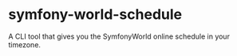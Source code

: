 # symfony-world-schedule
A CLI tool that gives you the SymfonyWorld online schedule in your timezone.
